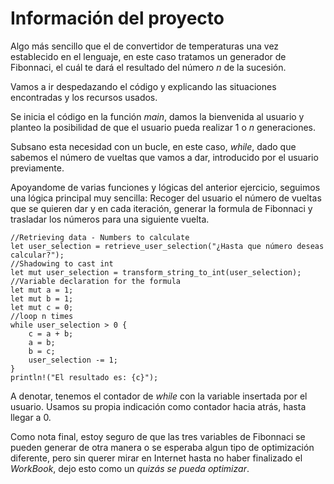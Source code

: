 # Información del proyecto

Algo más sencillo que el de convertidor de temperaturas una vez establecido en el lenguaje, en este caso tratamos un generador de Fibonnaci, el cuál te dará el resultado del número *n* de la sucesión. 

Vamos a ir despedazando el código y explicando las situaciones encontradas y los recursos usados. 

Se inicia el código en la función *main*, damos la bienvenida al usuario y planteo la posibilidad de que el usuario pueda realizar 1 o *n* generaciones. 

Subsano esta necesidad con un bucle, en este caso, *while*, dado que sabemos el número de vueltas que vamos a dar, introducido por el usuario previamente. 

Apoyandome de varias funciones y lógicas del anterior ejercicio, seguimos una lógica principal muy sencilla: Recoger del usuario el número de vueltas que se quieren dar y en cada iteración, generar la formula de Fibonnaci y trasladar los números para una siguiente vuelta. 

```
//Retrieving data - Numbers to calculate
let user_selection = retrieve_user_selection("¿Hasta que número deseas calcular?");
//Shadowing to cast int
let mut user_selection = transform_string_to_int(user_selection);
//Variable declaration for the formula
let mut a = 1;
let mut b = 1;
let mut c = 0;
//loop n times
while user_selection > 0 {
    c = a + b;
    a = b;
    b = c;
    user_selection -= 1;
}
println!("El resultado es: {c}");
```

A denotar, tenemos el contador de *while* con la variable insertada por el usuario. Usamos su propia indicación como contador hacia atrás, hasta llegar a 0. 

Como nota final, estoy seguro de que las tres variables de Fibonnaci se pueden generar de otra manera o se esperaba algun tipo de optimización diferente, pero sin querer mirar en Internet hasta no haber finalizado el *WorkBook*, dejo esto como un *quizás se pueda optimizar*.
